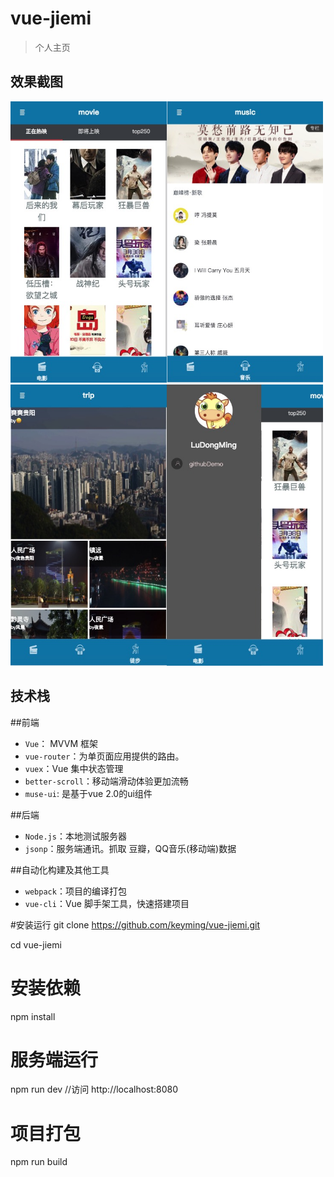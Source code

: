 # vue-jiemi

> 个人主页
## 效果截图
<img src="https://github.com/keyming/vue-jiemi/blob/master/vue-jiemi/Jiemi/img/pic1.png" width="250" height="450"><img src="https://github.com/keyming/vue-jiemi/blob/master/vue-jiemi/Jiemi/img/pic2.png" width="250" height="450">
<img src="https://github.com/keyming/vue-jiemi/blob/master/vue-jiemi/Jiemi/img/pic3.png" width="250" height="450"><img src="https://github.com/keyming/vue-jiemi/blob/master/vue-jiemi/Jiemi/img/pic4.png" width="250" height="450">
## 技术栈

##前端

- `Vue`： MVVM 框架
- `vue-router`：为单页面应用提供的路由。
- `vuex`：Vue 集中状态管理
- `better-scroll`：移动端滑动体验更加流畅
-  `muse-ui`: 是基于vue 2.0的ui组件

##后端
- `Node.js`：本地测试服务器
- `jsonp`：服务端通讯。抓取 豆瓣，QQ音乐(移动端)数据

##自动化构建及其他工具

- `webpack`：项目的编译打包
- `vue-cli`：Vue 脚手架工具，快速搭建项目

#安装运行
git clone https://github.com/keyming/vue-jiemi.git

cd vue-jiemi

# 安装依赖
npm install

# 服务端运行
npm run dev //访问 http://localhost:8080

#  项目打包
npm run build

